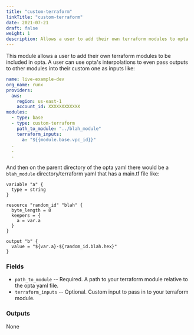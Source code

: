 ```yaml
---
title: "custom-terraform"
linkTitle: "custom-terraform"
date: 2021-07-21
draft: false
weight: 1
description: Allows a user to add their own terraform modules to opta
---
```


This module allows a user to add their own terraform modules to be included in opta. A user can use opta's interpolations
to even pass outputs to other modules into their custom one as inputs like:

```yaml
name: live-example-dev
org_name: runx
providers:
  aws:
    region: us-east-1
    account_id: XXXXXXXXXXXX
modules:
  - type: base
  - type: custom-terraform
    path_to_module: "../blah_module"
    terraform_inputs:
      a: "${{module.base.vpc_id}}"
  .
  .
  .
```

And then on the parent directory of the opta yaml there would be a `blah_module` directory/terraform yaml that has a main.tf
file like:
```hcl
variable "a" {
  type = string
}

resource "random_id" "blah" {
  byte_length = 8
  keepers = {
    a = var.a
  }
}

output "b" {
  value = "${var.a}-${random_id.blah.hex}"
}
```
### Fields

- `path_to_module` -- Required. A path to your terraform module relative to the opta yaml file.
- `terraform_inputs` -- Optional. Custom input to pass in to your terraform module.

### Outputs
None

